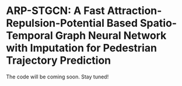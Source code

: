# ARP-STGCN: A Fast Attraction-Repulsion-Potential Based Spatio-Temporal Graph Neural Network with Imputation for Pedestrian Trajectory Prediction
The code will be coming soon. Stay tuned!
